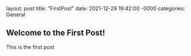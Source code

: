 layout: post
title: "FirstPost"
date: 2021-12-29 19:42:00 -0000
categories: General

## Welcome to the First Post!

This is the first post
